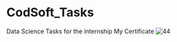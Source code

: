 # CodSoft_Tasks
Data Science Tasks for the internship
My Certificate
![44](https://github.com/DohaAhmad/CodSoft_Tasks/assets/103465018/41b49f07-69b6-438f-9025-52b205688861)
